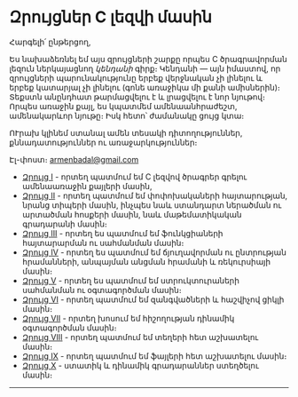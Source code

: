 Զրույցներ C լեզվի մասին
=======================

Հարգելի՛ ընթերցող,

Ես նախաձեռնել եմ այս զրույցների շարքը որպես C ծրագրավորման լեզուն ներկայացնող *կենդանի* գիրք։ Կենդանի ― այն իմաստով, որ զրույցների պարունակությունը երբեք վերջնական չի լինելու և երբեք կատարյալ չի լինելու (գոնե առաջիկա մի քանի ամիսներին)։ Տեքստն անընդհատ թարմացվելու է և լրացվելու է նոր նյութով։ Որպես առաջին քայլ, ես կպատմեմ ամենաանհրաժեշտ, ամենակարևոր նյութը։ Իսկ հետո՝ ժամանակը ցույց կտա։

ՈՒրախ կլինեմ ստանալ ամեն տեսակի դիտողություններ, քննադատություններ ու առաջարկություններ։ 

Էլ-փոստ։ armenbadal@gmail.com


* [Զրույց I](https://github.com/armenbadal/notes-on-c/blob/master/chapter01.md) - որտեղ պատմում եմ C լեզվով ծրագրեր գրելու ամենաառաջին քայլերի մասին,
* [Զրույց II](https://github.com/armenbadal/notes-on-c/blob/master/chapter02.md) - որտեղ պատմում եմ փոփոխակաների հայտարության, նրանց տիպերի մասին, ինչպես նաև ստանդարտ ներածման ու արտածման հոսքերի մասին, նաև մաթեմատիկական գրադարանի մասին։
* [Զրույց III](https://github.com/armenbadal/notes-on-c/blob/master/chapter03.md) - որտեղ ես պատմում եմ ֆունկցիաների հայտարարման ու սահմանման մասին։
* [Զրույց IV](https://github.com/armenbadal/notes-on-c/blob/master/chapter04.md) - որտեղ ես պատմում եմ ճյուղավորման ու ընտրության հրամանների, անպայման անցման հրամանի և ռեկուրսիայի մասին։
* [Զրույց V](https://github.com/armenbadal/notes-on-c/blob/master/chapter05.md) - որտեղ ես պատմում եմ ստրուկտուրաների սահմանման ու օգտագործման մասին։
* [Զրույց VI](https://github.com/armenbadal/notes-on-c/blob/master/chapter06.md) - որտեղ պատմում եմ զանգվածների և հաշվիչով ցիկլի մասին։
* [Զրույց VII](https://github.com/armenbadal/notes-on-c/blob/master/chapter07.md) - որտեղ խոսում եմ հիշողության դինամիկ օգտագործման մասին։
* [Զրույց VIII](https://github.com/armenbadal/notes-on-c/blob/master/chapter08.md) - որտեղ պատմում եմ տեղերի հետ աշխատելու մասին։
* [Զրույց IX](https://github.com/armenbadal/notes-on-c/blob/master/chapter09.md) - որտեղ պատմում եմ ֆայլերի հետ աշխատելու մասին։
* [Զրույց X](https://github.com/armenbadal/notes-on-c/blob/master/chapter10.md) - ստատիկ և դինամիկ գրադարաններ ստեղծելու մասին։

----

